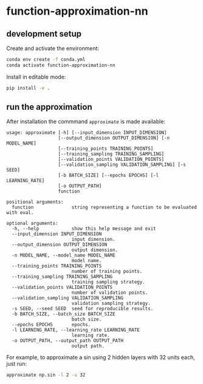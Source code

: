 # function-approximation-nn

## development setup

Create and activate the environment:

```sh
conda env create -f conda.yml
conda activate function-approximation-nn
```

Install in editable mode:

```sh
pip install -e .
```

## run the approximation

After installation the commmand `approximate` is made available:

```console
usage: approximate [-h] [--input_dimension INPUT_DIMENSION]
                   [--output_dimension OUTPUT_DIMENSION] [-n MODEL_NAME]
                   [--training_points TRAINING_POINTS]
                   [--training_sampling TRAINING_SAMPLING]
                   [--validation_points VALIDATION_POINTS]
                   [--validation_sampling VALIDATION_SAMPLING] [-s SEED]
                   [-b BATCH_SIZE] [--epochs EPOCHS] [-l LEARNING_RATE]
                   [-o OUTPUT_PATH]
                   function

positional arguments:
  function              string representing a function to be evaluated with eval.

optional arguments:
  -h, --help            show this help message and exit
  --input_dimension INPUT_DIMENSION
                        input dimension.
  --output_dimension OUTPUT_DIMENSION
                        output dimension.
  -n MODEL_NAME, --model_name MODEL_NAME
                        model name.
  --training_points TRAINING_POINTS
                        number of training points.
  --training_sampling TRAINING_SAMPLING
                        training sampling strategy.
  --validation_points VALIDATION_POINTS
                        number of validation points.
  --validation_sampling VALIDATION_SAMPLING
                        validation sampling strategy.
  -s SEED, --seed SEED  seed for reproducible results.
  -b BATCH_SIZE, --batch_size BATCH_SIZE
                        batch size.
  --epochs EPOCHS       epochs.
  -l LEARNING_RATE, --learning_rate LEARNING_RATE
                        learning rate.
  -o OUTPUT_PATH, --output_path OUTPUT_PATH
                        output path.
```

For example, to approximate a sin using 2 hidden layers with 32 units each, just run:

```sh
approximate np.sin -l 2 -u 32
```
